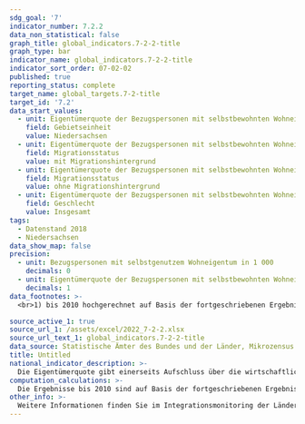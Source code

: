 ```yaml
---
sdg_goal: '7'
indicator_number: 7.2.2
data_non_statistical: false
graph_title: global_indicators.7-2-2-title
graph_type: bar
indicator_name: global_indicators.7-2-2-title
indicator_sort_order: 07-02-02
published: true
reporting_status: complete
target_name: global_targets.7-2-title
target_id: '7.2'
data_start_values:
  - unit: Eigentümerquote der Bezugspersonen mit selbstbewohnten Wohneigentum in Prozent
    field: Gebietseinheit
    value: Niedersachsen
  - unit: Eigentümerquote der Bezugspersonen mit selbstbewohnten Wohneigentum in Prozent
    field: Migrationsstatus
    value: mit Migrationshintergrund
  - unit: Eigentümerquote der Bezugspersonen mit selbstbewohnten Wohneigentum in Prozent
    field: Migrationsstatus
    value: ohne Migrationshintergrund
  - unit: Eigentümerquote der Bezugspersonen mit selbstbewohnten Wohneigentum in Prozent
    field: Geschlecht
    value: Insgesamt
tags:
  - Datenstand 2018
  - Niedersachsen
data_show_map: false
precision:
  - unit: Bezugspersonen mit selbstgenutzem Wohneigentum in 1 000
    decimals: 0
  - unit: Eigentümerquote der Bezugspersonen mit selbstbewohnten Wohneigentum in Prozent
    decimals: 1
data_footnotes: >-
  <br>1) bis 2010 hochgerechnet auf Basis der fortgeschriebenen Ergebnisse der Volkszählung 1987; ab 2014 hochgerechnet auf Basis der fortgeschriebenen Ergebnisse des Zensus 2011. Ab 2017 wird der Migrationsstatus in Gemeinschaftsunterkünften nicht mehr abgefragt, so dass sich die Ergebnisse ab 2017 auf die Bevölkerung in Privathaushalten beziehen.								<br>2) Zu beachten ist, dass für frühere Berichte der Migrationshintergrund bis zum Berichtsjahr 2015 im engeren Sinn berechnet wurde, d.h. ohne die Elterninformationen außerhalb des Haushalts der/des Befragten. Mit dem 6. Bericht erfolgt die Berechnung des Migrationshintergrundes ab dem Berichtsjahr 2017 im weiteren Sinn, d.h. einschließlich der Elterninformationen außerhalb des Haushalts der/des Befragten. <br>3) je 100 Bezugspersonen in Privathaushalten entsprechender Bevölkerungsgruppe								

source_active_1: true
source_url_1: /assets/excel/2022_7-2-2.xlsx
source_url_text_1: global_indicators.7-2-2-title
data_source: Statistische Ämter des Bundes und der Länder, Mikrozensus
title: Untitled
national_indicator_description: >-
  Die Eigentümerquote gibt einerseits Aufschluss über die wirtschaftliche Leistungsfähigkeit der Bevölkerung mit Migrationshintergrund, andererseits ist sie ein Indikator für eine dauerhafte Aufenthaltsorientierung. Gleichzeitig kann der Erwerb von Eigentum allerdings auch mit der mangelnden Möglichkeit zu tun haben, auf dem freien Wohnungsmarkt eine Wohnung zu finden und eine „Flucht ins Eigentum“ darstellen. Zu berücksichtigen ist, dass die Menschen mit Migrationshintergrund häufiger in Städten und Großstädten leben, in denen die Eigentumsquote generell geringer als in ländlichen Regionen ist.
computation_calculations: >-
  Die Ergebnisse bis 2010 sind auf Basis der fortgeschriebenen Ergebnisse der Volkszählung 1987 und ab dem Berichtsjahr 2011 an der Bevölkerungsfortschreibung auf Basis des Zensus 2011 hochgerechnet. Seit 2017 wird der Migrationsstatus in Gemeinschaftsunterkünften nicht mehr abgefragt, so dass sich die Ergebnisse seit 2017 auf die Bevölkerung in Privathaushalten beziehen.
other_info: >-
  Weitere Informationen finden Sie im Integrationsmonitoring der Länder. <a href="https://www.integrationsmonitoring-laender.de/indikatoren/g1" target="_blank">Indikator G1 Eigentümerquote </a>
---
```

